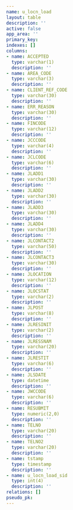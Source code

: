 ```yaml
---
name: u_locn_load
layout: table
description: ''
active: false
app_area: ''
primary_key: 
indexes: []
columns:
- name: ACCEPTED
  type: varchar(1)
  description: ''
- name: AREA_CODE
  type: varchar(3)
  description: ''
- name: CLIENT_REF_CODE
  type: varchar(30)
  description: ''
- name: ERR_REASON
  type: varchar(30)
  description: ''
- name: FINCODE
  type: varchar(12)
  description: ''
- name: JCCCODE
  type: varchar(4)
  description: ''
- name: JCLCODE
  type: varchar(6)
  description: ''
- name: JLADD1
  type: varchar(30)
  description: ''
- name: JLADD2
  type: varchar(30)
  description: ''
- name: JLADD3
  type: varchar(30)
  description: ''
- name: JLADD4
  type: varchar(30)
  description: ''
- name: JLCONTACT2
  type: varchar(50)
  description: ''
- name: JLCONTACT3
  type: varchar(30)
  description: ''
- name: JLOCATION
  type: varchar(12)
  description: ''
- name: JLOCSTAT
  type: varchar(2)
  description: ''
- name: JLPOST
  type: varchar(8)
  description: ''
- name: JLRESINIT
  type: varchar(2)
  description: ''
- name: JLRESSNAM
  type: varchar(20)
  description: ''
- name: JLRESTIT
  type: varchar(6)
  description: ''
- name: JLSDATE
  type: datetime
  description: ''
- name: JWCCODE
  type: varchar(6)
  description: ''
- name: RESUBMIT
  type: numeric(2,0)
  description: ''
- name: TELNO
  type: varchar(20)
  description: ''
- name: TELNO2
  type: varchar(20)
  description: ''
- name: tstamp
  type: timestamp
  description: ''
- name: u_locn_load_sid
  type: int(4)
  description: ''
relations: []
pseudo_pk: 
---
```


